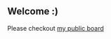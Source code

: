 ## Welcome :)
Please checkout [my public board](https://github.com/Bnaya/My-Public-Space/projects/1)